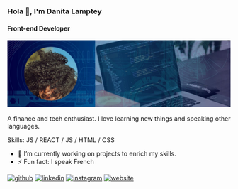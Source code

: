 
### Hola 👋, I'm Danita Lamptey
#### Front-end Developer
![Front-end Developer](https://github.com/iamatinad/danitalamptey/blob/main/banner-ati.jpg)

A finance and tech enthusiast. I love learning new things and speaking other languages. 

Skills:  JS / REACT / JS / HTML / CSS

- 🔭 I’m currently working on projects to enrich my skills.
- ⚡ Fun fact: I speak French 



[<img src='https://cdn.jsdelivr.net/npm/simple-icons@3.0.1/icons/github.svg' alt='github' height='40'>](https://github.com/iamatinad)  [<img src='https://cdn.jsdelivr.net/npm/simple-icons@3.0.1/icons/linkedin.svg' alt='linkedin' height='40'>](https://www.linkedin.com/in/danita-lamptey/)  [<img src='https://cdn.jsdelivr.net/npm/simple-icons@3.0.1/icons/instagram.svg' alt='instagram' height='40'>](https://www.instagram.com/_iamatinad/)  [<img src='https://cdn.jsdelivr.net/npm/simple-icons@3.0.1/icons/icloud.svg' alt='website' height='40'>](https://portfolio-danitalamptey.vercel.app/)  





